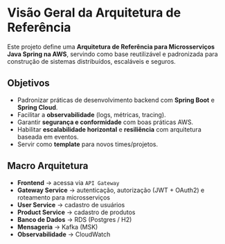 # Visão Geral da Arquitetura de Referência

Este projeto define uma **Arquitetura de Referência para Microsserviços Java Spring na AWS**, servindo como base reutilizável e padronizada para construção de sistemas distribuídos, escaláveis e seguros.

## Objetivos
- Padronizar práticas de desenvolvimento backend com **Spring Boot** e **Spring Cloud**.
- Facilitar a **observabilidade** (logs, métricas, tracing).
- Garantir **segurança e conformidade** com boas práticas AWS.
- Habilitar **escalabilidade horizontal** e **resiliência** com arquitetura baseada em eventos.
- Servir como **template** para novos times/projetos.

## Macro Arquitetura
- **Frontend** → acessa via `API Gateway`
- **Gateway Service** → autenticação, autorização (JWT + OAuth2) e roteamento para microsserviços
- **User Service** → cadastro de usuários
- **Product Service** → cadastro de produtos
- **Banco de Dados** → RDS (Postgres / H2)
- **Mensageria** → Kafka (MSK)
- **Observabilidade** → CloudWatch
